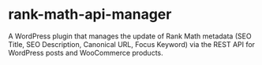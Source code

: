 # rank-math-api-manager
A WordPress plugin that manages the update of Rank Math metadata (SEO Title, SEO Description, Canonical URL, Focus Keyword) via the REST API for WordPress posts and WooCommerce products.
